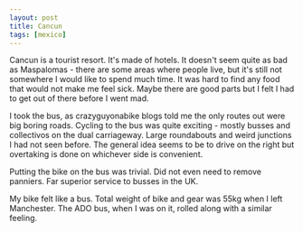 ```yaml
---
layout: post
title: Cancun
tags: [mexico]
---
```


Cancun is a tourist resort. It's made of hotels. It doesn't seem quite as bad
as Maspalomas - there are some areas where people live, but it's still not
somewhere I would like to spend much time. It was hard to find any food that
would not make me feel sick. Maybe there are good parts but I felt I had to
get out of there before I went mad.

I took the bus, as crazyguyonabike blogs told me the only routes out were big
boring roads. Cycling to the bus was quite exciting - mostly busses and
collectivos on the dual carriageway. Large roundabouts and weird junctions I
had not seen before. The general idea seems to be to drive on the right but
overtaking is done on whichever side is convenient.

Putting the bike on the bus was trivial. Did not even need to remove
panniers. Far superior service to busses in the UK.

My bike felt like a bus. Total weight of bike and gear was 55kg when I left
Manchester. The ADO bus, when I was on it, rolled along with a similar
feeling.